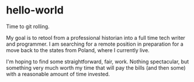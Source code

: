 # hello-world
Time to git rolling.

My goal is to retool from a professional historian into a full time tech writer and programmer. 
I am searching for a remote position in preparation for a move back to the states from Poland, where I currently live.

I'm hoping to find some straightforward, fair, work. Nothing spectacular, but something very much worth my time that will pay the bills (and then some) with a reasonable amount of time invested.
